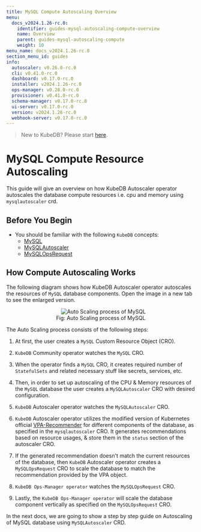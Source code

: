 ```yaml
---
title: MySQL Compute Autoscaling Overview
menu:
  docs_v2024.1.26-rc.0:
    identifier: guides-mysql-autoscaling-compute-overview
    name: Overview
    parent: guides-mysql-autoscaling-compute
    weight: 10
menu_name: docs_v2024.1.26-rc.0
section_menu_id: guides
info:
  autoscaler: v0.26.0-rc.0
  cli: v0.41.0-rc.0
  dashboard: v0.17.0-rc.0
  installer: v2024.1.26-rc.0
  ops-manager: v0.28.0-rc.0
  provisioner: v0.41.0-rc.0
  schema-manager: v0.17.0-rc.0
  ui-server: v0.17.0-rc.0
  version: v2024.1.26-rc.0
  webhook-server: v0.17.0-rc.0
---
```


> New to KubeDB? Please start [here](/docs/v2024.1.26-rc.0/README).

# MySQL Compute Resource Autoscaling

This guide will give an overview on how KubeDB Autoscaler operator autoscales the database compute resources i.e. cpu and memory using `mysqlautoscaler` crd.

## Before You Begin

- You should be familiar with the following `KubeDB` concepts:
  - [MySQL](/docs/v2024.1.26-rc.0/guides/mysql/concepts/mysqldatabase)
  - [MySQLAutoscaler](/docs/v2024.1.26-rc.0/guides/mysql/concepts/autoscaler)
  - [MySQLOpsRequest](/docs/v2024.1.26-rc.0/guides/mysql/concepts/opsrequest)

## How Compute Autoscaling Works

The following diagram shows how KubeDB Autoscaler operator autoscales the resources of `MySQL` database components. Open the image in a new tab to see the enlarged version.

<figure align="center">
  <img alt="Auto Scaling process of MySQL" src="/docs/v2024.1.26-rc.0/guides/mysql/autoscaler/compute/overview/images/compute-autoscaling.jpg">
<figcaption align="center">Fig: Auto Scaling process of MySQL</figcaption>
</figure>

The Auto Scaling process consists of the following steps:

1. At first, the user creates a `MySQL` Custom Resource Object (CRO).

2. `KubeDB` Community operator watches the `MySQL` CRO.

3. When the operator finds a `MySQL` CRO, it creates required number of `StatefulSets` and related necessary stuff like secrets, services, etc.

4. Then, in order to set up autoscaling of the CPU & Memory resources of the `MySQL` database the user creates a `MySQLAutoscaler` CRO with desired configuration.

5. `KubeDB` Autoscaler operator watches the `MySQLAutoscaler` CRO.

6. `KubeDB` Autoscaler operator utilizes the modified version of Kubernetes official [VPA-Recommender](https://github.com/kubernetes/autoscaler/tree/master/vertical-pod-autoscaler/pkg) for different components of the database, as specified in the `mysqlautoscaler` CRO.
It generates recommendations based on resource usages, & store them in the `status` section of the autoscaler CRO.

7. If the generated recommendation doesn't match the current resources of the database, then `KubeDB` Autoscaler operator creates a `MySQLOpsRequest` CRO to scale the database to match the recommendation provided by the VPA object.

8. `KubeDB Ops-Manager operator` watches the `MySQLOpsRequest` CRO.

9. Lastly, the `KubeDB Ops-Manager operator` will scale the database component vertically as specified on the `MySQLOpsRequest` CRO.

In the next docs, we are going to show a step by step guide on Autoscaling of MySQL database using `MySQLAutoscaler` CRD.
